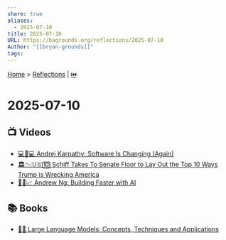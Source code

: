 ```yaml
---
share: true
aliases:
  - 2025-07-10
title: 2025-07-10
URL: https://bagrounds.org/reflections/2025-07-10
Author: "[[bryan-grounds]]"
tags: 
---
```

[Home](../index.md) > [Reflections](./index.md) | [⏮️](./2025-07-09.md)  
# 2025-07-10  
## 📺 Videos  
- [💻🔄💻 Andrej Karpathy: Software Is Changing (Again)](../videos/andrej-karpathy-software-is-changing-again.md)  
- [🏛️📉🇺🇸🔟 Schiff Takes To Senate Floor to Lay Out the Top 10 Ways Trump is Wrecking America](../videos/schiff-takes-to-senate-floor-to-lay-out-the-top-10-ways-trump-is-wrecking-america.md)  
- [🤖🚀📈 Andrew Ng: Building Faster with AI](../videos/andrew-ng-building-faster-with-ai.md)  
  
## 📚 Books  
- [🤖🦜 Large Language Models: Concepts, Techniques and Applications](../books/large-language-models-concepts-techniques-and-applications.md)